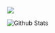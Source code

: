 ![](https://komarev.com/ghpvc/?username=owenhoagie&label=visitors)

![Github Stats](https://github-readme-stats.vercel.app/api?username=owenhoagie&count_private=true&show_icons=true&include_all_commits=true)
